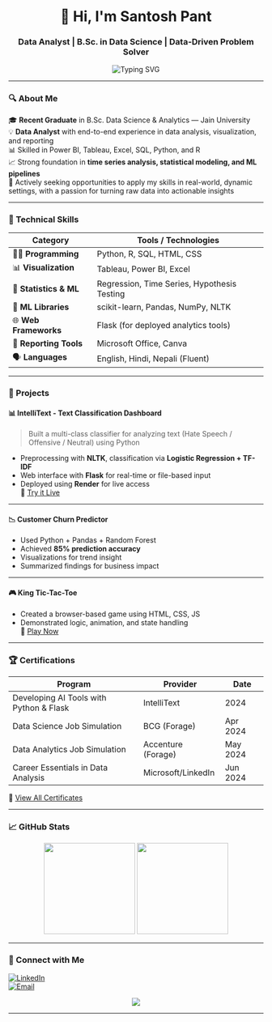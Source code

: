 <!-- GitHub Profile README - Santosh Pant -->

<h1 align="center">👋 Hi, I'm Santosh Pant</h1>
<h3 align="center">Data Analyst | B.Sc. in Data Science | Data-Driven Problem Solver</h3>

<p align="center">
  <img src="https://readme-typing-svg.demolab.com?font=Fira+Code&size=20&pause=1000&color=00FFAB&center=true&vCenter=true&width=750&lines=Turning+Data+into+Decisions;Building+Dashboards+%26+Forecasting+Models;Passionate+about+Analytics+%26+ML+Deployment" alt="Typing SVG" />
</p>

---

### 🔍 About Me

🎓 **Recent Graduate** in B.Sc. Data Science & Analytics — Jain University  
💡 **Data Analyst** with end-to-end experience in data analysis, visualization, and reporting  
📊 Skilled in Power BI, Tableau, Excel, SQL, Python, and R  
📈 Strong foundation in **time series analysis, statistical modeling, and ML pipelines**  
🚀 Actively seeking opportunities to apply my skills in real-world, dynamic settings, with a passion for turning raw data into actionable insights  

---

### 🧠 Technical Skills

| Category              | Tools / Technologies |
|-----------------------|----------------------|
| 🧑‍💻 **Programming**       | Python, R, SQL, HTML, CSS |
| 📊 **Visualization**       | Tableau, Power BI, Excel |
| 🧮 **Statistics & ML**     | Regression, Time Series, Hypothesis Testing |
| 🧠 **ML Libraries**        | scikit-learn, Pandas, NumPy, NLTK |
| 🌐 **Web Frameworks**      | Flask (for deployed analytics tools) |
| 📑 **Reporting Tools**     | Microsoft Office, Canva |
| 🗣️ **Languages**           | English, Hindi, Nepali (Fluent) |

---

### 💼 Projects

#### 📊 IntelliText - Text Classification Dashboard  
> Built a multi-class classifier for analyzing text (Hate Speech / Offensive / Neutral) using Python  
- Preprocessing with **NLTK**, classification via **Logistic Regression + TF-IDF**  
- Web interface with **Flask** for real-time or file-based input  
- Deployed using **Render** for live access  
🔗 [Try it Live](https://hate-speech-detector2.onrender.com/)

---

#### 📉 Customer Churn Predictor  
- Used Python + Pandas + Random Forest  
- Achieved **85% prediction accuracy**  
- Visualizations for trend insight  
- Summarized findings for business impact

---

#### 🎮 King Tic-Tac-Toe  
- Created a browser-based game using HTML, CSS, JS  
- Demonstrated logic, animation, and state handling  
🔗 [Play Now](https://tic-tac-t.onrender.com/)

---

### 🏆 Certifications

| Program                                     | Provider            | Date     |
|--------------------------------------------|---------------------|----------|
| Developing AI Tools with Python & Flask    | IntelliText         | 2024     |
| Data Science Job Simulation                | BCG (Forage)        | Apr 2024 |
| Data Analytics Job Simulation              | Accenture (Forage)  | May 2024 |
| Career Essentials in Data Analysis         | Microsoft/LinkedIn  | Jun 2024 |

📂 [View All Certificates](https://drive.google.com/drive/folders/1d8J0vDlub7FHhYdeihpZiqYTQa7HO8YZ?usp=sharing)

---

### 📈 GitHub Stats

<p align="center">
  <img src="https://github-readme-stats.vercel.app/api?username=SantoshP24&show_icons=true&theme=radical&hide_border=true" height="180"/>
  <img src="https://github-readme-stats.vercel.app/api/top-langs/?username=SantoshP24&layout=compact&theme=radical&hide_border=true" height="180"/>
</p>

---

### 🔗 Connect with Me

[![LinkedIn](https://img.shields.io/badge/LinkedIn-blue?style=for-the-badge&logo=linkedin)](https://www.linkedin.com/in/santosh-pant-60077a2b9/)  
[![Email](https://img.shields.io/badge/Email-D14836?style=for-the-badge&logo=gmail&logoColor=white)](mailto:Spant9999@gmail.com)

<p align="center">
  <img src="https://komarev.com/ghpvc/?username=SantoshPant&label=Profile+Views&color=0e75b6&style=flat" />
</p>

---

